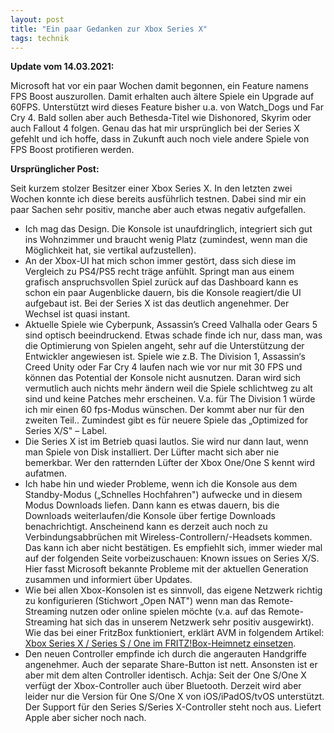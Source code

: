```yaml
---
layout: post
title: "Ein paar Gedanken zur Xbox Series X"
tags: technik
---
```


<!--more-->

**Update vom 14.03.2021:**

Microsoft hat vor ein paar Wochen damit begonnen, ein Feature namens FPS Boost auszurollen. Damit erhalten auch ältere Spiele ein Upgrade auf 60FPS. Unterstützt wird dieses Feature bisher u.a. von Watch_Dogs und Far Cry 4. Bald sollen aber auch Bethesda-Titel wie Dishonored, Skyrim oder auch Fallout 4 folgen. Genau das hat mir ursprünglich bei der Series X gefehlt und ich hoffe, dass in Zukunft auch noch viele andere Spiele von FPS Boost protifieren werden.

<!--more-->


**Ursprünglicher Post:**

Seit kurzem stolzer Besitzer einer Xbox Series X. In den letzten zwei Wochen konnte ich diese bereits ausführlich testnen. Dabei sind mir ein paar Sachen sehr positiv, manche aber auch etwas negativ aufgefallen.

* Ich mag das Design. Die Konsole ist unaufdringlich, integriert sich gut ins Wohnzimmer und braucht wenig Platz (zumindest, wenn man die Möglichkeit hat, sie vertikal aufzustellen).
* An der Xbox-UI hat mich schon immer gestört, dass sich diese im Vergleich zu PS4/PS5 recht träge anfühlt. Springt man aus einem grafisch anspruchsvollen Spiel zurück auf das Dashboard kann es schon ein paar Augenblicke dauern, bis die Konsole reagiert/die UI aufgebaut ist. Bei der Series X ist das deutlich angenehmer. Der Wechsel ist quasi instant.
* Aktuelle Spiele wie Cyberpunk, Assassin’s Creed Valhalla oder Gears 5 sind optisch beeindruckend. Etwas schade finde ich nur, dass man, was die Optimierung von Spielen angeht, sehr auf die Unterstützung der Entwickler angewiesen ist. Spiele wie z.B. The Division 1, Assassin‘s Creed Unity oder Far Cry 4 laufen nach wie vor nur mit 30 FPS und können das Potential der Konsole nicht ausnutzen. Daran wird sich vermutlich auch nichts mehr ändern weil die Spiele schlichtweg zu alt sind und keine Patches mehr erscheinen. V.a. für The Division 1 würde ich mir einen 60 fps-Modus wünschen. Der kommt aber nur für den zweiten Teil.. Zumindest gibt es für neuere Spiele das „Optimized for Series X/S" – Label.
* Die Series X ist im Betrieb quasi lautlos. Sie wird nur dann laut, wenn man Spiele von Disk installiert. Der Lüfter macht sich aber nie bemerkbar. Wer den ratternden Lüfter der Xbox One/One S kennt wird aufatmen.
* Ich habe hin und wieder Probleme, wenn ich die Konsole aus dem Standby-Modus („Schnelles Hochfahren") aufwecke und in diesem Modus Downloads liefen. Dann kann es etwas dauern, bis die Downloads weiterlaufen/die Konsole über fertige Downloads benachrichtigt. Anscheinend kann es derzeit auch noch zu Verbindungsabbrüchen mit Wireless-Controllern/-Headsets kommen. Das kann ich aber nicht bestätigen. Es empfiehlt sich, immer wieder mal auf der folgenden Seite vorbeizuschauen: Known issues on Series X/S. Hier fasst Microsoft bekannte Probleme mit der aktuellen Generation zusammen und informiert über Updates.
* Wie bei allen Xbox-Konsolen ist es sinnvoll, das eigene Netzwerk richtig zu konfigurieren (Stichwort „Open NAT") wenn man das Remote-Streaming nutzen oder online spielen möchte (v.a. auf das Remote-Streaming hat sich das in unserem Netzwerk sehr positiv ausgewirkt). Wie das bei einer FritzBox funktioniert, erklärt AVM in folgendem Artikel: [Xbox Series X / Series S / One im FRITZ!Box-Heimnetz einsetzen](https://avm.de/service/fritzbox/fritzbox-7430/wissensdatenbank/publication/show/1438_Xbox-Series-X-Series-S-One-im-FRITZ-Box-Heimnetz-einsetzen/).
* Den neuen Controller empfinde ich durch die angerauten Handgriffe angenehmer. Auch der separate Share-Button ist nett. Ansonsten ist er aber mit dem alten Controller identisch. Achja: Seit der One S/One X verfügt der Xbox-Controller auch über Bluetooth. Derzeit wird aber leider nur die Version für One S/One X von iOS/iPadOS/tvOS unterstützt. Der Support für den Series S/Series X-Controller steht noch aus. Liefert Apple aber sicher noch nach.